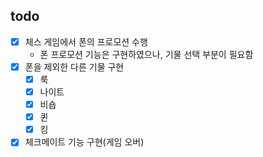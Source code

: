 ## todo

- [x] 체스 게임에서 폰의 프로모션 수행
    - 폰 프로모션 기능은 구현하였으나, 기물 선택 부분이 필요함
- [x] 폰을 제외한 다른 기물 구현
    - [x] 룩
    - [x] 나이트
    - [x] 비숍
    - [x] 퀸
    - [x] 킹
- [x] 체크메이트 기능 구현(게임 오버)
